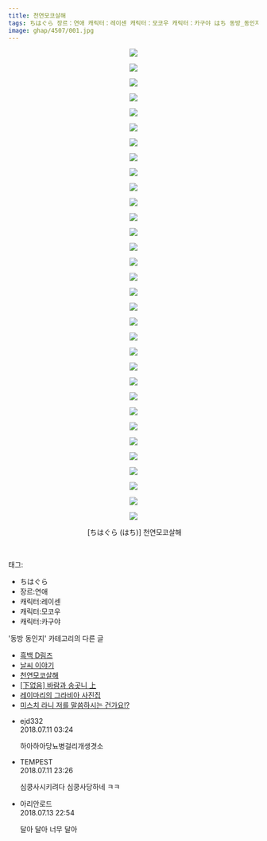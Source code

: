```yaml
---
title: 천연모코살해
tags: ちはぐら 장르：연애 캐릭터：레이센 캐릭터：모코우 캐릭터：카구야 はち 동방_동인지
image: ghap/4507/001.jpg
---
```

<div class="article">
<p style="text-align: center; clear: none; float: none;"><img src="{{ site.nasurl }}/ghap/4507/001.jpg"/></p>
<p style="text-align: center; clear: none; float: none;"><img src="{{ site.nasurl }}/ghap/4507/002.jpg"/></p>
<p style="text-align: center; clear: none; float: none;"><img src="{{ site.nasurl }}/ghap/4507/003.jpg"/></p>
<p style="text-align: center; clear: none; float: none;"><img src="{{ site.nasurl }}/ghap/4507/004.jpg"/></p>
<p style="text-align: center; clear: none; float: none;"><img src="{{ site.nasurl }}/ghap/4507/005.jpg"/></p>
<p style="text-align: center; clear: none; float: none;"><img src="{{ site.nasurl }}/ghap/4507/006.jpg"/></p>
<p style="text-align: center; clear: none; float: none;"><img src="{{ site.nasurl }}/ghap/4507/007.jpg"/></p>
<p style="text-align: center; clear: none; float: none;"><img src="{{ site.nasurl }}/ghap/4507/008.jpg"/></p>
<p style="text-align: center; clear: none; float: none;"><img src="{{ site.nasurl }}/ghap/4507/009.jpg"/></p>
<p style="text-align: center; clear: none; float: none;"><img src="{{ site.nasurl }}/ghap/4507/010.jpg"/></p>
<p style="text-align: center; clear: none; float: none;"><img src="{{ site.nasurl }}/ghap/4507/011.jpg"/></p>
<p style="text-align: center; clear: none; float: none;"><img src="{{ site.nasurl }}/ghap/4507/012.jpg"/></p>
<p style="text-align: center; clear: none; float: none;"><img src="{{ site.nasurl }}/ghap/4507/013.jpg"/></p>
<p style="text-align: center; clear: none; float: none;"><img src="{{ site.nasurl }}/ghap/4507/014.jpg"/></p>
<p style="text-align: center; clear: none; float: none;"><img src="{{ site.nasurl }}/ghap/4507/015.jpg"/></p>
<p style="text-align: center; clear: none; float: none;"><img src="{{ site.nasurl }}/ghap/4507/016.jpg"/></p>
<p style="text-align: center; clear: none; float: none;"><img src="{{ site.nasurl }}/ghap/4507/017.jpg"/></p>
<p style="text-align: center; clear: none; float: none;"><img src="{{ site.nasurl }}/ghap/4507/018.jpg"/></p>
<p style="text-align: center; clear: none; float: none;"><img src="{{ site.nasurl }}/ghap/4507/019.jpg"/></p>
<p style="text-align: center; clear: none; float: none;"><img src="{{ site.nasurl }}/ghap/4507/020.jpg"/></p>
<p style="text-align: center; clear: none; float: none;"><img src="{{ site.nasurl }}/ghap/4507/021.jpg"/></p>
<p style="text-align: center; clear: none; float: none;"><img src="{{ site.nasurl }}/ghap/4507/022.jpg"/></p>
<p style="text-align: center; clear: none; float: none;"><img src="{{ site.nasurl }}/ghap/4507/023.jpg"/></p>
<p style="text-align: center; clear: none; float: none;"><img src="{{ site.nasurl }}/ghap/4507/024.jpg"/></p>
<p style="text-align: center; clear: none; float: none;"><img src="{{ site.nasurl }}/ghap/4507/025.jpg"/></p>
<p style="text-align: center; clear: none; float: none;"><img src="{{ site.nasurl }}/ghap/4507/026.jpg"/></p>
<p style="text-align: center; clear: none; float: none;"><img src="{{ site.nasurl }}/ghap/4507/027.jpg"/></p>
<p style="text-align: center; clear: none; float: none;"><img src="{{ site.nasurl }}/ghap/4507/028.jpg"/></p>
<p style="text-align: center; clear: none; float: none;"><img src="{{ site.nasurl }}/ghap/4507/029.jpg"/></p>
<p style="text-align: center; clear: none; float: none;"><img src="{{ site.nasurl }}/ghap/4507/030.jpg"/></p>
<p style="text-align: center; clear: none; float: none;"><img src="{{ site.nasurl }}/ghap/4507/031.jpg"/></p>
<p style="text-align: center; clear: none; float: none;"><img src="{{ site.nasurl }}/ghap/4507/032.jpg"/></p>
<p style="text-align: center; clear: none; float: none;"> [ちはぐら (はち)] 천연모코살해</p>
<p><br/></p>
</div><div class="tagTrail">
<p>태그: </p>
<ul>
<li>ちはぐら</li>
<li>장르:연애</li>
<li>캐릭터:레이센</li>
<li>캐릭터:모코우</li>
<li>캐릭터:카구야</li>
</ul>
</div><div class="another">
<p>'동방 동인지' 카테고리의 다른 글</p>
<ul>
<li><a href="/2018-07-10-ghap_4510">흑백 D림즈</a></li>
<li><a href="/2018-07-10-ghap_4508">날씨 이야기</a></li>
<li><a href="/2018-07-10-ghap_4507">천연모코살해</a></li>
<li><a href="/2018-07-08-ghap_4498">[下없음] 바람과 송곳니 上</a></li>
<li><a href="/2018-07-08-ghap_4496">레이마리의 그라비아 사진집</a></li>
<li><a href="/2018-07-08-ghap_4494">미스치 라니 저를 말씀하시는 건가요!?</a></li>
</ul>
</div><div class="cb_module cb_fluid">
<div class="cb_wrt cb_profile">
<div class="comment">
<ul>
<li class="cb_thumb_off" id="comment15283797">
<div class="cb_comment_area">
<div class="cb_info_area">
<div class="cb_section">
<span class="cb_nick_name">ejd332</span>
</div>
<div class="cb_section">
<span class="cb_date">2018.07.11 03:24 </span>
</div>
</div>
<div class="cb_dsc_comment">
<p class="cb_dsc">
											하아하아당뇨병걸리개생겻소
										</p>
</div>
</div></li>
<li class="cb_thumb_off" id="comment15284354">
<div class="cb_comment_area">
<div class="cb_info_area">
<div class="cb_section">
<span class="cb_nick_name">TEMPEST</span>
</div>
<div class="cb_section">
<span class="cb_date">2018.07.11 23:26 </span>
</div>
</div>
<div class="cb_dsc_comment">
<p class="cb_dsc">
											심쿵사시키려다 심쿵사당하네 ㅋㅋ
										</p>
</div>
</div></li>
<li class="cb_thumb_off" id="comment15286238">
<div class="cb_comment_area">
<div class="cb_info_area">
<div class="cb_section">
<span class="cb_nick_name">아리안로드</span>
</div>
<div class="cb_section">
<span class="cb_date">2018.07.13 22:54 </span>
</div>
</div>
<div class="cb_dsc_comment">
<p class="cb_dsc">
											달아 달아 너무 달아<br/>
</p>
</div>
</div></li>
</ul>
</div>
</div><!-- commentList close -->
</div>